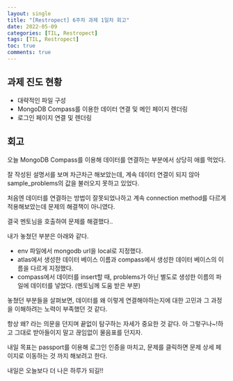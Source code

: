 ```yaml
---
layout: single
title: "[Restropect] 6주차 과제 1일차 회고"
date: 2022-05-09
categories: [TIL, Restropect]
tags: [TIL, Restropect]
toc: true
comments: true
---
```



## 과제 진도 현황
- 대략적인 파일 구성
- MongoDB Compass를 이용한 데이터 연결 및 메인 페이지 렌더링
- 로그인 페이지 연결 및 렌더링

## 회고
오늘 MongoDB Compass를 이용해 데이터를 연결하는 부분에서 상당히 애를 먹었다.

잘 작성된 설명서를 보며 차근차근 해보았는데, 계속 데이터 연결이 되지 않아 sample_problems의 값을 불러오지 못하고 있었다.

처음엔 데이터를 연결하는 방법이 잘못되었나하고 계속 connection method를 다르게 적용해보았는데 문제의 해결책이 아니였다. 

결국 멘토님을 호출하여 문제를 해결했다..

내가 놓쳤던 부분은 아래와 같다.
- env 파일에서 mongodb url을 local로 지정했다. 
- atlas에서 생성한 데이터 베이스 이름과 compass에서 생성한 데이터 베이스의 이름을 다르게 지정했다.
- compass에서 데이터를 insert할 때, problems가 아닌 별도로 생성한 이름의 파일에 데이터를 넣었다. (멘토님께 도움 받은 부분)

놓쳤던 부분들을 살펴보면, 데이터를 왜 이렇게 연결해야하는지에 대한 고민과 그 과정을 이해하려는 노력이 부족했던 것 같다. 

항상 왜? 라는 의문을 던지며 끝없이 탐구하는 자세가 중요한 것 같다. 아 그렇구나~!하고 그대로 받아들이지 말고 끊임없이 물음표를 던지자. 

내일 목표는 passport를 이용해 로그인 인증을 마치고, 문제를 클릭하면 문제 상세 페이지로 이동하는 것 까지 해보려고 한다.

내일은 오늘보다 더 나은 하루가 되길!! 

